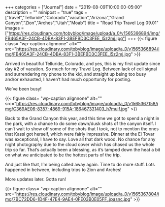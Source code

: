 +++
categories = ["Journal"]
date = "2019-08-09T10:00:00-05:00"
description = ""
minipost = "true"
tags = ["travel","Telluride","Colorado","vacation","Arizona","Grand Canyon","Zion","Arches","Utah","Moab"]
title = "Road Trip Travel Log 09.01"
images = ["https://res.cloudinary.com/tobyblog/image/upload/a_0/v1565366894/img/FB465A3F-24CB-4DBA-83F1-3BEFBD3C3FEE_l5z2mj.jpg"]
+++
{{< figure class= "wp-caption alignnone" alt="" src="https://res.cloudinary.com/tobyblog/image/upload/a_0/v1565366894/img/FB465A3F-24CB-4DBA-83F1-3BEFBD3C3FEE_l5z2mj.jpg" >}}

Arrived in beautiful Telluride, Colorado, and yes, this is my first update since day #2 of vacation. So much for my Travel Log. Between lack of cell signal and surrendering my phone to the kid, and straight up being too busy and/or exhausted, I haven’t had much opportunity for posting. 

We’ve been busy!

{{< figure class= "wp-caption alignnone" alt="" src="https://res.cloudinary.com/tobyblog/image/upload/a_0/v1565367158/img/C369AE06-8357-4869-915A-186467331403_h7mulf.jpg" >}}

Back to the Grand Canyon this year, and this time we got to spend a night in the park, with a chance to do some dawn/dusk shots of the canyon itself. I can’t wait to show off some of the shots that I took, not to mention the ones that Kassi got herself, which were fairly impressive. Dinner at the El Tovar was exceptional, I have to say. Love all that dark wood. No chance for any night photography due to the cloud cover which has chased us the whole trip so far. That’s actually been a blessing, as it’s tamped down the heat a bit on what we anticipated to be the hottest parts of the trip.

And just like that, I’m being called away again. Time to do more stuff. Lots happened in between, including trips to Zion and Arches!

More updates later. Gotta run!

{{< figure class= "wp-caption alignnone" alt="" src="https://res.cloudinary.com/tobyblog/image/upload/a_0/v1565367804/img/7BC72DD6-1D4F-47E4-9AE4-0FE03B0E05FF_jpasnc.jpg" >}}
